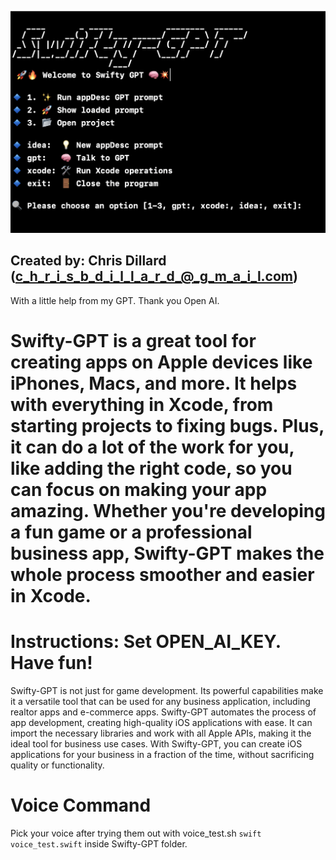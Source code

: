 ![Shiwfty](Swifty-GPT/assets/Swifty-Logo.png)

## Created by: Chris Dillard (c_h_r_i_s_b_d_i_l_l_a_r_d_@_g_m_a_i_l.com)
With a little help from my GPT. Thank you Open AI.

# Swifty-GPT is a great tool for creating apps on Apple devices like iPhones, Macs, and more. It helps with everything in Xcode, from starting projects to fixing bugs. Plus, it can do a lot of the work for you, like adding the right code, so you can focus on making your app amazing. Whether you're developing a fun game or a professional business app, Swifty-GPT makes the whole process smoother and easier in Xcode.

# Instructions: Set OPEN_AI_KEY. Have fun!

Swifty-GPT is not just for game development. Its powerful capabilities make it a versatile tool that can be used for any business application, including realtor apps and e-commerce apps. Swifty-GPT automates the process of app development, creating high-quality iOS applications with ease. It can import the necessary libraries and work with all Apple APIs, making it the ideal tool for business use cases. With Swifty-GPT, you can create iOS applications for your business in a fraction of the time, without sacrificing quality or functionality.



# Voice Command

Pick your voice after trying them out with voice_test.sh `swift voice_test.swift` inside Swifty-GPT folder.